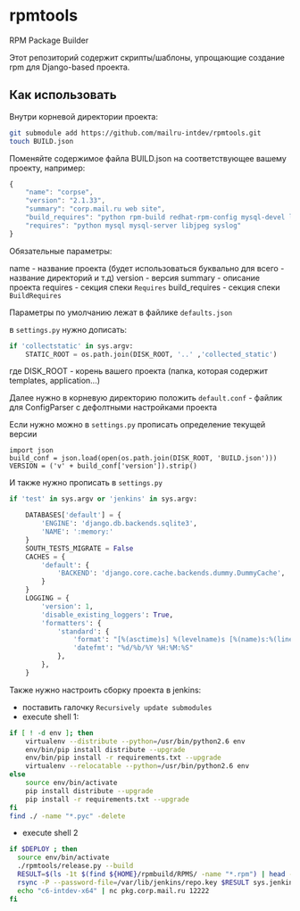 # rpmtools
RPM Package Builder

Этот репозиторий содержит скрипты/шаблоны, упрощающие создание rpm для Django-based проекта.

## Как использовать

Внутри корневой директории проекта:

```bash
git submodule add https://github.com/mailru-intdev/rpmtools.git
touch BUILD.json
```

Поменяйте содержимое файла BUILD.json на соответствующее вашему проекту, например:

```javascript
{
    "name": "corpse",
    "version": "2.1.33",
    "summary": "corp.mail.ru web site",
    "build_requires": "python rpm-build redhat-rpm-config mysql-devel libjpeg-devel",
    "requires": "python mysql mysql-server libjpeg syslog"
}
```

Обязательные параметры:

name - название проекта (будет использоваться буквально для всего - название директорий и т.д)
version - версия
summary - описание проекта
requires - секция спеки `Requires`
build_requires - секция спеки `BuildRequires`

Параметры по умолчанию лежат в файлике `defaults.json`

в `settings.py` нужно дописать:

```python
if 'collectstatic' in sys.argv:
    STATIC_ROOT = os.path.join(DISK_ROOT, '..' ,'collected_static')
```

где DISK_ROOT - корень вашего проекта (папка, которая содержит templates, application...)

Далее нужно в корневую директорию положить `default.conf` - файлик для ConfigParser с дефолтными настройками проекта

Если нужно можно в `settings.py` прописать определение текущей версии

```
import json
build_conf = json.load(open(os.path.join(DISK_ROOT, 'BUILD.json')))
VERSION = ('v' + build_conf['version']).strip()
```

И также нужно прописать в `settings.py`

```python
if 'test' in sys.argv or 'jenkins' in sys.argv:

    DATABASES['default'] = {
        'ENGINE': 'django.db.backends.sqlite3',
        'NAME': ':memory:'
    }
    SOUTH_TESTS_MIGRATE = False
    CACHES = {
        'default': {
            'BACKEND': 'django.core.cache.backends.dummy.DummyCache',
        }
    }
    LOGGING = {
        'version': 1,
        'disable_existing_loggers': True,
        'formatters': {
            'standard': {
                'format': "[%(asctime)s] %(levelname)s [%(name)s:%(lineno)s] %(message)s",
                'datefmt': "%d/%b/%Y %H:%M:%S"
            },
        },
    }
```


Также нужно настроить сборку проекта в jenkins:

* поставить галочку `Recursively update submodules`
* execute shell 1:

```bash
if [ ! -d env ]; then
    virtualenv --distribute --python=/usr/bin/python2.6 env
    env/bin/pip install distribute --upgrade
    env/bin/pip install -r requirements.txt --upgrade
    virtualenv --relocatable --python=/usr/bin/python2.6 env
else
    source env/bin/activate
    pip install distribute --upgrade
    pip install -r requirements.txt --upgrade
fi
find ./ -name "*.pyc" -delete
```

* execute shell 2

```bash
if $DEPLOY ; then
  source env/bin/activate
  ./rpmtools/release.py --build
  RESULT=$(ls -1t $(find ${HOME}/rpmbuild/RPMS/ -name "*.rpm") | head -n 1)
  rsync -P --password-file=/var/lib/jenkins/repo.key $RESULT sys.jenkins@pkg.corp.mail.ru::c6-intdev-x86_64
  echo "c6-intdev-x64" | nc pkg.corp.mail.ru 12222
fi
```
